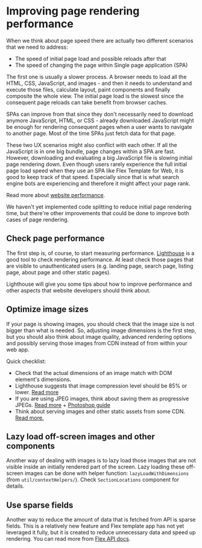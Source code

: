 # Improving page rendering performance

When we think about page speed there are actually two different scenarios that we need to address:

* The speed of initial page load and possible reloads after that
* The speed of changing the page within Single page application (SPA)

The first one is usually a slower process. A browser needs to load all the HTML, CSS, JavaScript,
and images - and then it needs to understand and execute those files, calculate layout, paint
components and finally composite the whole view. The initial page load is the slowest since the
consequent page reloads can take benefit from browser caches.

SPAs can improve from that since they don't necessarily need to download anymore JavaScript, HTML,
or CSS - already downloaded JavaScript might be enough for rendering consequent pages when a user
wants to navigate to another page. Most of the time SPAs just fetch data for that page.

These two UX scenarios might also conflict with each other. If all the JavaScript is in one big
bundle, page changes within a SPA are fast. However, downloading and evaluating a big JavaScript
file is slowing initial page rendering down. Even though users rarely experience the full initial
page load speed when they use an SPA like Flex Template for Web, it is good to keep track of that
speed. Especially since that is what search engine bots are experiencing and therefore it might
affect your page rank.

Read more about
[website performance](https://developers.google.com/web/fundamentals/performance/why-performance-matters/).

We haven't yet implemented code splitting to reduce initial page rendering time, but there're other
improvements that could be done to improve both cases of page rendering.

## Check page performance

The first step is, of course, to start measuring performance.
[Lighthouse](https://developers.google.com/web/tools/lighthouse/) is a good tool to check rendering
performance. At least check those pages that are visible to unauthenticated users (e.g. landing
page, search page, listing page, about page and other static pages).

Lighthouse will give you some tips about how to improve performance and other aspects that website
developers should think about.

## Optimize image sizes

If your page is showing images, you should check that the image size is not bigger than what is
needed. So, adjusting image dimensions is the first step, but you should also think about image
quality, advanced rendering options and possibly serving those images from CDN instead of from
within your web app.

Quick checklist:

* Check that the actual dimensions of an image match with DOM element's dimensions.
* Lighthouse suggests that image compression level should be 85% or lower.
  [Read more](https://developers.google.com/web/tools/lighthouse/audits/optimize-images)
* If you are using JPEG images, think about saving them as progressive JPEGs.
  [Read more](https://cloudinary.com/blog/progressive_jpegs_and_green_martians) +
  [Photoshop guide](https://helpx.adobe.com/photoshop-elements/using/optimizing-images-jpeg-format.html)
* Think about serving images and other static assets from some CDN.
  [Read more.](https://www.smashingmagazine.com/2017/04/content-delivery-network-optimize-images/)

## Lazy load off-screen images and other components

Another way of dealing with images is to lazy load those images that are not visible inside an
initially rendered part of the screen. Lazy loading these off-screen images can be done with helper
function: `lazyLoadWithDimensions` (from `util/contextHelpers/`). Check `SectionLocations` component
for details.

## Use sparse fields

Another way to reduce the amount of data that is fetched from API is sparse fields. This is a
relatively new feature and Flex template app has not yet leveraged it fully, but it is created to
reduce unnecessary data and speed up rendering. You can read more from
[Flex API docs](https://flex-docs.sharetribe.com/#sparse-attributes).
